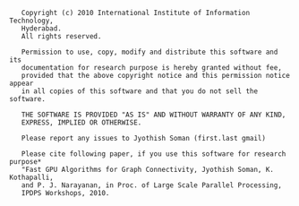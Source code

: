        Copyright (c) 2010 International Institute of Information Technology,
       Hyderabad.
       All rights reserved.

       Permission to use, copy, modify and distribute this software and its
       documentation for research purpose is hereby granted without fee,
       provided that the above copyright notice and this permission notice appear
       in all copies of this software and that you do not sell the software.

       THE SOFTWARE IS PROVIDED "AS IS" AND WITHOUT WARRANTY OF ANY KIND,
       EXPRESS, IMPLIED OR OTHERWISE.

       Please report any issues to Jyothish Soman (first.last gmail)

       Please cite following paper, if you use this software for research purpose*
       "Fast GPU Algorithms for Graph Connectivity, Jyothish Soman, K. Kothapalli, 
       and P. J. Narayanan, in Proc. of Large Scale Parallel Processing, 
       IPDPS Workshops, 2010.

